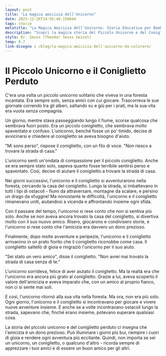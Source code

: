```yaml
---
layout: post
title: "La magica amicizia dell'Unicorno"
date: 2023-12-26T14:55:49.158844
tags: storie
metatitle: "La Magica Amicizia dell'Unicorno: Storia Educativa per Bambini | Racconti Fantastici per l'Insegnamento dei Valori"
description: "Scopri la magica storia del Piccolo Unicorno e del Coniglietto Perduto. Un'avventura incantata nella foresta che insegna il valore dell'amicizia e l'importanza di aiutarsi a vicenda. Perfetta per stimolare l'immaginazione dei bambini e insegnare loro preziose lezioni di vita."
style: Dr. Seuss (Theodor Seuss Geisel)
temp: 0.7
link-disegno : /blog/la-magica-amicizia-dell'unicorno-da-colorare/
---
```

# Il Piccolo Unicorno e il Coniglietto Perduto

C'era una volta un piccolo unicorno solitario che viveva in una foresta incantata. Era sempre solo, senza amici con cui giocare. Trascorreva le sue giornate correndo tra gli alberi, saltando su e giù per i prati, ma la sua vita era vuota senza compagnia.

Un giorno, mentre stava passeggiando lungo il fiume, scorse qualcosa che sembrava fuori posto. Era un piccolo coniglietto, che sembrava molto spaventato e confuso. L'unicorno, benché fosse un po' timido, decise di avvicinarsi e chiedere al coniglietto se aveva bisogno d'aiuto.

"Mi sono perso", rispose il coniglietto, con un filo di voce. "Non riesco a trovare la strada di casa."

L'unicorno sentì un'ondata di compassione per il piccolo coniglietto. Anche se era sempre stato solo, sapeva quanto fosse terribile sentirsi perso e spaventato. Così, decise di aiutare il coniglietto a trovare la strada di casa.

Nei giorni successivi, l'unicorno e il coniglietto si avventurarono nella foresta, cercando la casa del coniglietto. Lungo la strada, si imbattevano in tutti i tipi di ostacoli - fiumi da attraversare, montagne da scalare, e persino un drago da sfuggire! Ma nonostante le difficoltà, l'unicorno e il coniglietto rimanevano uniti, aiutandosi a vicenda e affrontando insieme ogni sfida.

Con il passare del tempo, l'unicorno si rese conto che non si sentiva più solo. Anche se non aveva ancora trovato la casa del coniglietto, si divertiva molto con il suo nuovo amico. Risero, giocarono e condivisero storie, e l'unicorno si rese conto che l'amicizia era davvero un dono prezioso.

Finalmente, dopo molte avventure e peripezie, l'unicorno e il coniglietto arrivarono in un prato fiorito che il coniglietto riconobbe come casa. Il coniglietto saltellò di gioia e ringraziò l'unicorno per il suo aiuto.

"Sei stato un vero amico", disse il coniglietto. "Non avrei mai trovato la strada di casa senza di te."

L'unicorno sorrideva, felice di aver aiutato il coniglietto. Ma la realtà era che l'unicorno era ancora più grato al coniglietto. Grazie a lui, aveva scoperto il valore dell'amicizia e aveva imparato che, con un amico al proprio fianco, non ci si sente mai soli.

E così, l'unicorno ritornò alla sua vita nella foresta. Ma ora, non era più solo. Ogni giorno, l'unicorno e il coniglietto si incontravano per giocare e vivere nuove avventure insieme. E anche se a volte incontravano ostacoli lungo la strada, sapevano che, finché erano insieme, potevano superare qualsiasi cosa.

La storia del piccolo unicorno e del coniglietto perduto ci insegna che l'amicizia è un dono prezioso. Può illuminare i giorni più bui, riempire i cuori di gioia e rendere ogni avventura più eccitante. Quindi, non importa se sei un unicorno, un coniglietto, o qualcuno d'altro - ricorda sempre di apprezzare i tuoi amici e di essere un buon amico per gli altri.

        